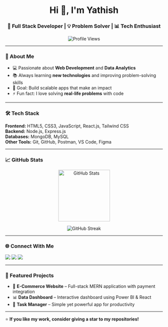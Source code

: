 <h1 align="center">Hi 👋, I'm Yathish</h1>
<h3 align="center">🚀 Full Stack Developer | 💡 Problem Solver | 📊 Tech Enthusiast</h3>

<p align="center">
  <img src="https://komarev.com/ghpvc/?username=yathish&label=Profile%20views&color=0e75b6&style=flat" alt="Profile Views" />
</p>

---

### 🌟 About Me
- 💻 Passionate about **Web Development** and **Data Analytics**
- 📚 Always learning **new technologies** and improving problem-solving skills
- 🎯 Goal: Build scalable apps that make an impact
- ⚡ Fun fact: I love solving **real-life problems** with code

---

### 🛠 Tech Stack
**Frontend:** HTML5, CSS3, JavaScript, React.js, Tailwind CSS  
**Backend:** Node.js, Express.js  
**Databases:** MongoDB, MySQL  
**Other Tools:** Git, GitHub, Postman, VS Code, Figma  

---

### 📈 GitHub Stats
<p align="center">
  <img src="https://github-readme-stats.vercel.app/api?username=yathish&show_icons=true&theme=radical" alt="GitHub Stats" height="165"/>

</p>
<p align="center">
  <img src="https://github-readme-streak-stats-eight.vercel.app/?user=Yathish63&theme=radical&hide_border=false" alt="GitHub Streak" />
</p>


---

### 🌐 Connect With Me
<p align="left">
<a href="https://linkedin.com/in/yathish" target="_blank"><img src="https://img.shields.io/badge/LinkedIn-%230077B5.svg?logo=linkedin&logoColor=white" /></a>
<a href="mailto:yathish@example.com"><img src="https://img.shields.io/badge/Email-D14836?logo=gmail&logoColor=white" /></a>
<a href="https://github.com/yathish" target="_blank"><img src="https://img.shields.io/badge/GitHub-100000?logo=github&logoColor=white" /></a>
</p>

---

### 📌 Featured Projects
- 🛒 **E-Commerce Website** – Full-stack MERN application with payment integration  
- 📊 **Data Dashboard** – Interactive dashboard using Power BI & React  
- 🎯 **Task Manager** – Simple yet powerful app for productivity

---

⭐ **If you like my work, consider giving a star to my repositories!**
